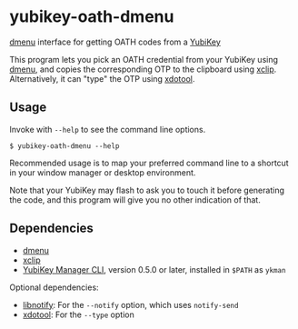 yubikey-oath-dmenu
===

[dmenu][] interface for getting OATH codes from a [YubiKey][]

This program lets you pick an OATH credential from your YubiKey using [dmenu][],
and copies the corresponding OTP to the clipboard using [xclip][].
Alternatively, it can "type" the OTP using [xdotool][].


Usage
---

Invoke with `--help` to see the command line options.

    $ yubikey-oath-dmenu --help

Recommended usage is to map your preferred command line to a shortcut in your
window manager or desktop environment.

Note that your YubiKey may flash to ask you to touch it before generating the
code, and this program will give you no other indication of that.


Dependencies
---

- [dmenu][]
- [xclip][]
- [YubiKey Manager CLI][ykman], version 0.5.0 or later, installed in `$PATH` as
  `ykman`

Optional dependencies:

- [libnotify][]: For the `--notify` option, which uses `notify-send`
- [xdotool][]: For the `--type` option


[dmenu]: https://tools.suckless.org/dmenu/
[libnotify]: https://developer.gnome.org/libnotify/
[xclip]: https://linux.die.net/man/1/xclip
[xdotool]: http://www.semicomplete.com/projects/xdotool/
[ykman]: https://github.com/Yubico/yubikey-manager
[YubiKey]: https://www.yubico.com/products/yubikey-hardware/
